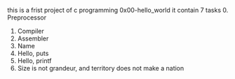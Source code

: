 this is a frist project of c programming  0x00-hello_world
it contain 7 tasks
0. Preprocessor
1. Compiler
2. Assembler
3. Name
4. Hello, puts
5. Hello, printf
6. Size is not grandeur, and territory does not make a nation

